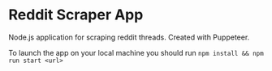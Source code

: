 # Reddit Scraper App

Node.js application for scraping reddit threads. Created with Puppeteer.

To launch the app on your local machine you should run `npm install && npm run start <url>`
